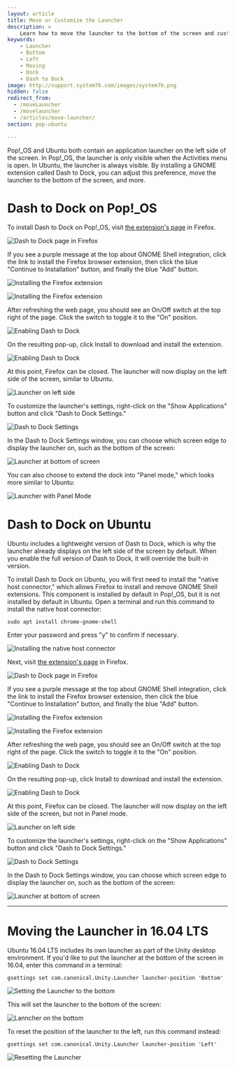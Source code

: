 ```yaml
---
layout: article
title: Move or Customize the Launcher
description: >
    Learn how to move the launcher to the bottom of the screen and customize other settings.
keywords:
    - Launcher
    - Bottom
    - Left
    - Moving
    - Dock
    - Dash to Dock
image: http://support.system76.com/images/system76.png
hidden: false
redirect_from:
  - /moveLauncher
  - /movelauncher
  - /articles/move-launcher/
section: pop-ubuntu

---
```


Pop!\_OS and Ubuntu both contain an application launcher on the left side of the screen. In Pop!\_OS, the launcher is only visible when the Activities menu is open. In Ubuntu, the launcher is always visible. By installing a GNOME extension called Dash to Dock, you can adjust this preference, move the launcher to the bottom of the screen, and more.

# Dash to Dock on Pop!\_OS

To install Dash to Dock on Pop!\_OS, visit [the extension's page](https://extensions.gnome.org/extension/307/dash-to-dock/) in Firefox.

![Dash to Dock page in Firefox](/images/dash-to-dock/pop-firefox1.png)

If you see a purple message at the top about GNOME Shell integration, click the link to install the Firefox browser extension, then click the blue "Continue to Installation" button, and finally the blue "Add" button.

![Installing the Firefox extension](/images/dash-to-dock/pop-firefox2.png)

![Installing the Firefox extension](/images/dash-to-dock/pop-firefox3.png)

After refreshing the web page, you should see an On/Off switch at the top right of the page. Click the switch to toggle it to the "On" position.

![Enabling Dash to Dock](/images/dash-to-dock/pop-firefox4.png)

On the resulting pop-up, click Install to download and install the extension.

![Enabling Dash to Dock](/images/dash-to-dock/pop-install-extension.png)

At this point, Firefox can be closed. The launcher will now display on the left side of the screen, similar to Ubuntu.

![Launcher on left side](/images/dash-to-dock/pop-launcher1.png)

To customize the launcher's settings, right-click on the "Show Applications" button and click "Dash to Dock Settings."

![Dash to Dock Settings](/images/dash-to-dock/pop-launcher2.png)

In the Dash to Dock Settings window, you can choose which screen edge to display the launcher on, such as the bottom of the screen:

![Launcher at bottom of screen](/images/dash-to-dock/pop-launcher3.png)

You can also choose to extend the dock into "Panel mode," which looks more similar to Ubuntu:

![Launcher with Panel Mode](/images/dash-to-dock/pop-launcher4.png)

# Dash to Dock on Ubuntu

Ubuntu includes a lightweight version of Dash to Dock, which is why the launcher already displays on the left side of the screen by default. When you enable the full version of Dash to Dock, it will override the built-in version.

To install Dash to Dock on Ubuntu, you will first need to install the "native host connector," which allows Firefox to install and remove GNOME Shell extensions. This component is installed by default in Pop!\_OS, but it is not installed by default in Ubuntu. Open a terminal and run this command to install the native host connector:

```
sudo apt install chrome-gnome-shell
```

Enter your password and press "y" to confirm if necessary.

![Installing the native host connector](/images/dash-to-dock/ubuntu-native-host-connector.png)

Next, visit [the extension's page](https://extensions.gnome.org/extension/307/dash-to-dock/) in Firefox.

![Dash to Dock page in Firefox](/images/dash-to-dock/ubuntu-firefox1.png)

If you see a purple message at the top about GNOME Shell integration, click the link to install the Firefox browser extension, then click the blue "Continue to Installation" button, and finally the blue "Add" button.

![Installing the Firefox extension](/images/dash-to-dock/ubuntu-firefox2.png)

![Installing the Firefox extension](/images/dash-to-dock/ubuntu-firefox3.png)

After refreshing the web page, you should see an On/Off switch at the top right of the page. Click the switch to toggle it to the "On" position.

![Enabling Dash to Dock](/images/dash-to-dock/ubuntu-firefox4.png)

On the resulting pop-up, click Install to download and install the extension.

![Enabling Dash to Dock](/images/dash-to-dock/ubuntu-install-extension.png)

At this point, Firefox can be closed. The launcher will now display on the left side of the screen, but not in Panel mode.

![Launcher on left side](/images/dash-to-dock/ubuntu-launcher1.png)

To customize the launcher's settings, right-click on the "Show Applications" button and click "Dash to Dock Settings."

![Dash to Dock Settings](/images/dash-to-dock/ubuntu-launcher2.png)

In the Dash to Dock Settings window, you can choose which screen edge to display the launcher on, such as the bottom of the screen:

![Launcher at bottom of screen](/images/dash-to-dock/ubuntu-launcher3.png)

---

# Moving the Launcher in 16.04 LTS

Ubuntu 16.04 LTS includes its own launcher as part of the Unity desktop environment. If you'd like to put the launcher at the bottom of the screen in 16.04, enter this command in a terminal:

```
gsettings set com.canonical.Unity.Launcher launcher-position 'Bottom'
```

![Setting the Launcher to the bottom](/images/move-launcher/Step-1.png)

This will set the launcher to the bottom of the screen:

![Lanncher on the bottom](/images/move-launcher/Step-2.png)

To reset the position of the launcher to the left, run this command instead:

```
gsettings set com.canonical.Unity.Launcher launcher-position 'Left'
```

![Resetting the Launcher](/images/move-launcher/Step-3.png)
